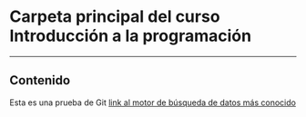 # Carpeta principal del curso Introducción a la programación
---
## Contenido

Esta es una prueba de Git
[link al motor de búsqueda de datos más conocido](google.com)